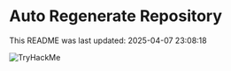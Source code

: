 # Auto Regenerate Repository

This README was last updated: 2025-04-07 23:08:18

 ![TryHackMe](https://tryhackme.com/badge/533634)